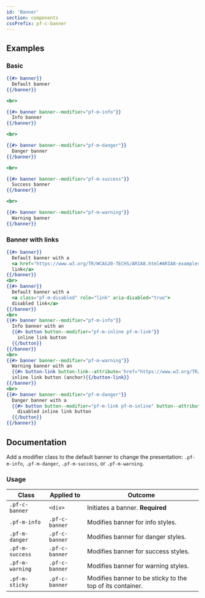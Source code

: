 ```yaml
---
id: 'Banner'
section: components
cssPrefix: pf-c-banner
---
```


## Examples
### Basic
```hbs
{{#> banner}}
  Default banner
{{/banner}}

<br>

{{#> banner banner--modifier="pf-m-info"}}
  Info banner 
{{/banner}}

<br>

{{#> banner banner--modifier="pf-m-danger"}}
  Danger banner
{{/banner}}

<br>

{{#> banner banner--modifier="pf-m-success"}}
  Success banner
{{/banner}}

<br>

{{#> banner banner--modifier="pf-m-warning"}}
  Warning banner
{{/banner}}
```

### Banner with links

```hbs
{{#> banner}}
  Default banner with a 
  <a href="https://www.w3.org/TR/WCAG20-TECHS/ARIA8.html#ARIA8-examples">
  link</a>
{{/banner}}
<br>
{{#> banner}}
  Default banner with a 
  <a class="pf-m-disabled" role="link" aria-disabled="true">
  disabled link</a>
{{/banner}}
<br>
{{#> banner banner--modifier="pf-m-info"}}
  Info banner with an 
  {{#> button button--modifier="pf-m-inline pf-m-link"}}
    inline link button
  {{/button}}
{{/banner}}
<br>
{{#> banner banner--modifier="pf-m-warning"}}
  Warning banner with an 
  {{#> button-link button-link--attribute='href="https://www.w3.org/TR/WCAG20-TECHS/ARIA8.html#ARIA8-examples"' button-link--modifier="pf-m-inline pf-m-link"}}
  inline link button (anchor){{/button-link}}
{{/banner}}
<br>
{{#> banner banner--modifier="pf-m-danger"}}
  Danger banner with a 
  {{#> button button--modifier="pf-m-link pf-m-inline" button--attribute="disabled"}}
    disabled inline link button
  {{/button}}
{{/banner}}
```

## Documentation
Add a modifier class to the default banner to change the presentation: `.pf-m-info`, `.pf-m-danger`, `.pf-m-success`, or `.pf-m-warning`.

### Usage
| Class | Applied to | Outcome |
| -- | -- | -- |
| `.pf-c-banner` | `<div>` |  Initiates a banner. **Required** |
| `.pf-m-info` | `.pf-c-banner` |  Modifies banner for info styles. |
| `.pf-m-danger` | `.pf-c-banner` |  Modifies banner for danger styles. |
| `.pf-m-success` | `.pf-c-banner` |  Modifies banner for success styles. |
| `.pf-m-warning` | `.pf-c-banner` |  Modifies banner for warning styles. |
| `.pf-m-sticky` | `.pf-c-banner` |  Modifies banner to be sticky to the top of its container. |
